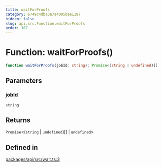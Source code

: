 ```yaml
---
title: waitForProofs
category: 6749c4dba3a7a4005bae1197
hidden: false
slug: api.src.Function.waitForProofs
order: 167
---
```


# Function: waitForProofs()

```ts
function waitForProofs(jobId: string): Promise<(string | undefined)[] | undefined>
```

## Parameters

### jobId

`string`

## Returns

`Promise`\<(`string` \| `undefined`)[] \| `undefined`\>

## Defined in

[packages/api/src/wait.ts:3](https://github.com/zkcloudworker/minatokens-lib/blob/main/packages/api/src/wait.ts#L3)
